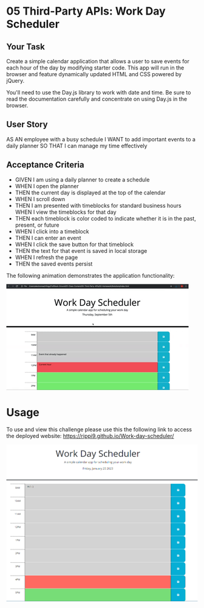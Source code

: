 # 05 Third-Party APIs: Work Day Scheduler

## Your Task
Create a simple calendar application that allows a user to save events for each hour of the day by modifying starter code. This app will run in the browser and feature dynamically updated HTML and CSS powered by jQuery.

You'll need to use the Day.js library to work with date and time. Be sure to read the documentation carefully and concentrate on using Day.js in the browser.

## User Story
AS AN employee with a busy schedule I WANT to add important events to a daily planner SO THAT I can manage my time effectively

## Acceptance Criteria
* GIVEN I am using a daily planner to create a schedule 
* WHEN I open the planner 
* THEN the current day is displayed at the top of the calendar 
* WHEN I scroll down 
* THEN I am presented with timeblocks for standard business hours WHEN I view the timeblocks for that day 
* THEN each timeblock is color coded to indicate whether it is in the past, present, or future 
* WHEN I click into a timeblock 
* THEN I can enter an event 
* WHEN I click the save button for that timeblock 
* THEN the text for that event is saved in local storage 
* WHEN I refresh the page 
* THEN the saved events persist

The following animation demonstrates the application functionality:

![scheduler](./assets/photo/05-third-party-apis-homework-demo.gif)

# Usage
To use and view this challenge please use this the following link to access the deployed website:
https://rippi9.github.io/Work-day-scheduler/ 

![image](./assets/photo/Screenshot%202023-01-20%20163031.png)